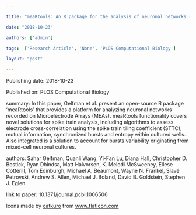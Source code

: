 ---
title: "meaRtools: An R package for the analysis of neuronal networks recorded on microelectrode arrays"
date: "2018-10-23"
authors: ['admin']
tags:  ['Research Article', 'None', 'PLOS Computational Biology']
layout: "post"
---
Publishing date: 2018-10-23

Published on: PLOS Computational Biology

summary: In this paper, Gelfman et al. present an open-source R package ‘meaRtools’ that provides a platform for analyzing neuronal networks recorded on Microelectrode Arrays (MEAs). meaRtools functionality covers novel solutions for spike train analysis, including algorithms to assess electrode cross-correlation using the spike train tiling coefficient (STTC), mutual information, synchronized bursts and entropy within cultured wells. Also integrated is a solution to account for bursts variability originating from mixed-cell neuronal cultures.

authors: Sahar Gelfman, Quanli Wang, Yi-Fan Lu, Diana Hall, Christopher D. Bostick, Ryan Dhindsa, Matt Halvorsen, K. Melodi McSweeney, Ellese Cotterill, Tom Edinburgh, Michael A. Beaumont, Wayne N. Frankel, Slavé Petrovski, Andrew S. Allen, Michael J. Boland, David B. Goldstein, Stephen J. Eglen

link to paper: 10.1371/journal.pcbi.1006506

Icons made by <a href="https://www.flaticon.com/free-icon/bookshelves_3576884" title="catkuro">catkuro</a> from <a href="https://www.flaticon.com/" title="Flaticon"> www.flaticon.com</a>